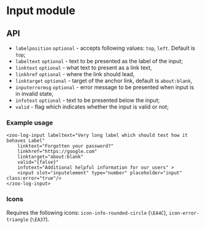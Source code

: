 # Input module

## API
- `labelposition` `optional` - accepts following values: `top`, `left`. Default is `top`;
- `labeltext` `optional` - text to be presented as the label of the input;
- `linktext` `optional` - what text to present as a link text,
- `linkhref` `optional` - where the link should lead,
- `linktarget` `optional` - target of the anchor link, default is `about:blank`,
- `inputerrormsg` `optional` - error message to be presented when input is in invalid state,
- `infotext` `optional` - text to be presented below the input;
- `valid` - flag which indicates whether the input is valid or not;

### Example usage 
```
<zoo-log-input labeltext="Very long label which should test how it behaves Label" 
	linktext="Forgotten your password?"
	linkhref="https://google.com"
	linktarget="about:blank"
	valid="{false}"
	infotext="Additional helpful information for our users" >
	<input slot="inputelement" type="number" placeholder="input" class:error="true"/>
</zoo-log-input>
```

### Icons
Requires the following icons: `icon-info-rounded-circle` (`\EA4C`), `icon-error-triangle` (`\EA37`). 